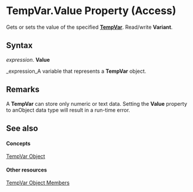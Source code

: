 
# TempVar.Value Property (Access)

Gets or sets the value of the specified  **[TempVar](4a0429e6-bcfa-7a8b-7030-6e88c2f1a71d.md)**. Read/write  **Variant**.


## Syntax

 _expression_. **Value**

 _expression_A variable that represents a  **TempVar** object.


## Remarks

A  **TempVar** can store only numeric or text data. Setting the **Value** property to anObject data type will result in a run-time error.


## See also


#### Concepts


 [TempVar Object](4a0429e6-bcfa-7a8b-7030-6e88c2f1a71d.md)
#### Other resources


 [TempVar Object Members](1d8ac3a8-3116-6ce5-90c0-83265d7b79c4.md)
